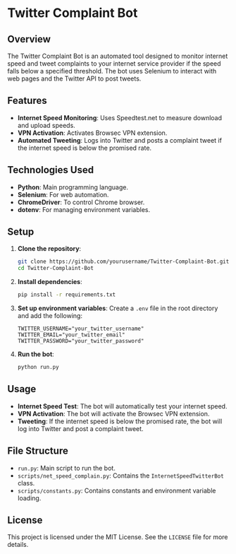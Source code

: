 # Twitter Complaint Bot

## Overview

The Twitter Complaint Bot is an automated tool designed to monitor internet speed and tweet complaints to your internet service provider if the speed falls below a specified threshold. The bot uses Selenium to interact with web pages and the Twitter API to post tweets.

## Features

- **Internet Speed Monitoring**: Uses Speedtest.net to measure download and upload speeds.
- **VPN Activation**: Activates Browsec VPN extension.
- **Automated Tweeting**: Logs into Twitter and posts a complaint tweet if the internet speed is below the promised rate.

## Technologies Used

- **Python**: Main programming language.
- **Selenium**: For web automation.
- **ChromeDriver**: To control Chrome browser.
- **dotenv**: For managing environment variables.

## Setup

1. **Clone the repository**:
    ```sh
    git clone https://github.com/yourusername/Twitter-Complaint-Bot.git
    cd Twitter-Complaint-Bot
    ```

2. **Install dependencies**:
    ```sh
    pip install -r requirements.txt
    ```

3. **Set up environment variables**:
    Create a `.env` file in the root directory and add the following:
    ```dotenv
    TWITTER_USERNAME="your_twitter_username"
    TWITTER_EMAIL="your_twitter_email"
    TWITTER_PASSWORD="your_twitter_password"
    ```

4. **Run the bot**:
    ```sh
    python run.py
    ```

## Usage

- **Internet Speed Test**: The bot will automatically test your internet speed.
- **VPN Activation**: The bot will activate the Browsec VPN extension.
- **Tweeting**: If the internet speed is below the promised rate, the bot will log into Twitter and post a complaint tweet.

## File Structure

- `run.py`: Main script to run the bot.
- `scripts/net_speed_complain.py`: Contains the `InternetSpeedTwitterBot` class.
- `scripts/constants.py`: Contains constants and environment variable loading.

## License

This project is licensed under the MIT License. See the `LICENSE` file for more details.